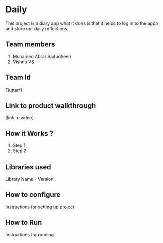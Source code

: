 # Daily
This project is a diary app what it does is that it helps to log in to the appa and store our daily reflections 
## Team members
1. Mohamed Abrar Saifudheen
2. Vishnu VS
## Team Id
Flutter/1
## Link to product walkthrough
[link to video]
## How it Works ?
1. Step 1
2. Step 2
## Libraries used
Library Name - Version
## How to configure
Instructions for setting up project
## How to Run
Instructions for running
